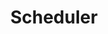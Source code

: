 ---
layout: role
title: Scheduler
time: 5m
description: The scheduler sets the meeting location and time, ensuring the agenda can be completed.
---